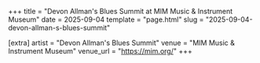 +++
title = "Devon Allman's Blues Summit at MIM Music & Instrument Museum"
date = 2025-09-04
template = "page.html"
slug = "2025-09-04-devon-allman-s-blues-summit"

[extra]
artist = "Devon Allman's Blues Summit"
venue = "MIM Music & Instrument Museum"
venue_url = "https://mim.org/"
+++
